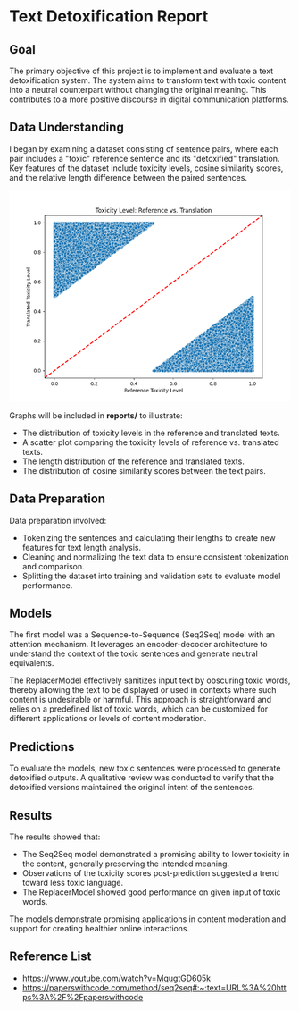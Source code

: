 # Text Detoxification Report

## Goal
The primary objective of this project is to implement and evaluate a text detoxification system. The system aims to transform text with toxic content into a neutral counterpart without changing the original meaning. This contributes to a more positive discourse in digital communication platforms.

## Data Understanding
I began by examining a dataset consisting of sentence pairs, where each pair includes a "toxic" reference sentence and its "detoxified" translation. Key features of the dataset include toxicity levels, cosine similarity scores, and the relative length difference between the paired sentences.

![Example Image](reports/Toxicity_Comparison_Scatter.png)

Graphs will be included in **reports/** to illustrate:
- The distribution of toxicity levels in the reference and translated texts.
- A scatter plot comparing the toxicity levels of reference vs. translated texts.
- The length distribution of the reference and translated texts.
- The distribution of cosine similarity scores between the text pairs.

## Data Preparation
Data preparation involved:
- Tokenizing the sentences and calculating their lengths to create new features for text length analysis.
- Cleaning and normalizing the text data to ensure consistent tokenization and comparison.
- Splitting the dataset into training and validation sets to evaluate model performance.

## Models
The first model was a Sequence-to-Sequence (Seq2Seq) model with an attention mechanism. It leverages an encoder-decoder architecture to understand the context of the toxic sentences and generate neutral equivalents.

The ReplacerModel effectively sanitizes input text by obscuring toxic words, thereby allowing the text to be displayed or used in contexts where such content is undesirable or harmful. This approach is straightforward and relies on a predefined list of toxic words, which can be customized for different applications or levels of content moderation.

## Predictions
To evaluate the models, new toxic sentences were processed to generate detoxified outputs. A qualitative review was conducted to verify that the detoxified versions maintained the original intent of the sentences.

## Results
The results showed that:
- The Seq2Seq model demonstrated a promising ability to lower toxicity in the content, generally preserving the intended meaning.
- Observations of the toxicity scores post-prediction suggested a trend toward less toxic language.
- The ReplacerModel showed good performance on given input of toxic words.

The models demonstrate promising applications in content moderation and support for creating healthier online interactions.

## Reference List
- https://www.youtube.com/watch?v=MqugtGD605k
- https://paperswithcode.com/method/seq2seq#:~:text=URL%3A%20https%3A%2F%2Fpaperswithcode
